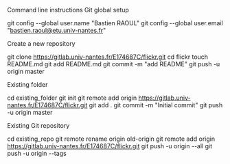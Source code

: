 Command line instructions
Git global setup

git config --global user.name "Bastien RAOUL"
git config --global user.email "bastien.raoul@etu.univ-nantes.fr"

Create a new repository

git clone https://gitlab.univ-nantes.fr/E174687C/flickr.git
cd flickr
touch README.md
git add README.md
git commit -m "add README"
git push -u origin master

Existing folder

cd existing_folder
git init
git remote add origin https://gitlab.univ-nantes.fr/E174687C/flickr.git
git add .
git commit -m "Initial commit"
git push -u origin master

Existing Git repository

cd existing_repo
git remote rename origin old-origin
git remote add origin https://gitlab.univ-nantes.fr/E174687C/flickr.git
git push -u origin --all
git push -u origin --tags